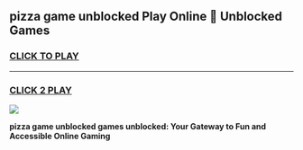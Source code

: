 
## pizza game unblocked Play Online 👋 Unblocked Games
<h3>
<a href="https://premium.freeplayer.one?title=pizza_game_unblocked&ref=19F">CLICK TO PLAY</a></h3>
<hr>

<h3>
<a href="https://premium.freeplayer.one?title=pizza_game_unblocked&ref=19F">CLICK 2 PLAY</a>
  
</h3>

<a href="https://premium.freeplayer.one?title=pizza_game_unblocked&ref=19F"><img src="https://clearcache.store/games.png"></a>


**pizza game unblocked games unblocked: Your Gateway to Fun and Accessible Online Gaming**
